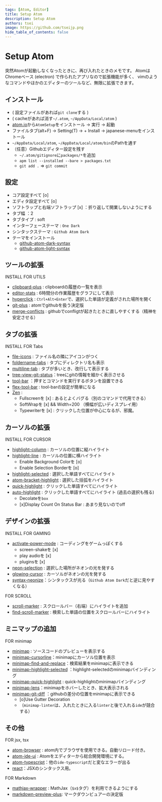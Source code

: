 ```yaml
---
tags: [Atom, Editor]
title: Setup Atom
description: Setup Atom
authors: tsei
image: https://github.com/tseijp.png
hide_table_of_contents: false
---
```


# Setup Atom

突然Atomが起動しなくなったときに、再び入れたときのメモです。
AtomはChromeベース (electron) で作られたアプリなので拡張機能が多く、
vimのようなコマンドやほかのエディターのツールなど、無限に拡張できます。

<!--truncate-->

## インストール

- ( 設定ファイルがあれば`git clone`する )
- ( cacheがあれば消す`~/.atom`, `~/AppData/Local/atom` )
- [atom.io][io]から`AtomSetup`をインストール → 実行 → 起動
- ファイルタブ(alt+F) → Setting(T) → + Install → japanese-menuをインストール
- `~/AppData/Local/atom`, `~/AppData/Local/atom/bin`のPathを通す
- （任意）Githubエディター設定を残す
  - `~/.atom/gitignore`に`packages/*`を追加
  - `apm list --installed --bare > packages.txt`
  - `git add .` => `git commit`

[io]: https://atom.io

## 設定

- コア設定すべて [o]
- エディタ設定すべて [o]
- ソフトラップと右端ソフトラップ [x] ：折り返して開業しないようにする
- タブ幅 ：2
- タブタイプ : soft
- インターフェーステーマ : `One Dark`
- シンタックステーマ : `Github Atom Dark`
- テーマをインストール
  - [github-atom-dark-syntax](https://atom.io/themes/github-atom-dark-syntax)
  - [github-atom-light-syntax](https://atom.io/themes/github-atom-light-syntax)

## ツールの拡張

INSTALL FOR UTILS

- [clipboard-plus](https://atom.io/packages/clipboard-plus) : clipboardの履歴の一覧を表示
- [editor-stats](https://atom.io/packages/editor-stats) : 6時間分の作業履歴をグラフにして表示
- [hyperclick](https://atom.io/packages/hyperclick) : `Ctrl+Alt+Enter`で、選択した単語が定義がされた場所を開く
- [git-plus](https://atom.io/packages/git-plus) : atomでgithubを扱う決定版
- [merge-conflicts](https://atom.io/packages/merge-conflicts) : githubでconfligtが起きたときに直しやすくする（精神を安定させる）

## タブの拡張

INSTALL FOR Tabs

- [file-icons](https://atom.io/packages/file-icons) : ファイル名の隣にアイコンがつく
- [foldername-tabs](https://atom.io/packages/foldername-tabs) : タブにディレクトリ名も表示
- [multiline-tab](https://atom.io/packages/multiline-tab) : タブが多いとき、改行して表示する
- [tree-view-git-status](https://atom.io/packages/tree-view-git-status)：treeにgitの情報を細かく表示させる
- [tool-bar](https://atom.io/packages/tool-bar) ：押すとコマンドを実行するボタンを設置できる
- [flex-tool-bar](https://atom.io/packages/flex-tool-bar) : tool-barの設定が簡単になる
- [Zen](https://atom.io/packages/Zen) :
  - Fullscreenを [x] : あるとよくバグる（別のコマンドで代用できる）
  - SoftWrapを [x] && Width=200 （横幅が広いディスプレイ用）
  - Typewriterを [x] : クリックした位置が中心になるが、邪魔。

## カーソルの拡張

INSTALL FOR CURSOR

- [highlight-column](https://atom.io/packages/highlight-column) : カーソルの位置に縦ハイライト
- [highlight-line](https://atom.io/packages/highlight-line) : カーソルの位置に横ハイライト
  - Enable Background Colorを [o]
  - Enable Selection Borderを [o]
- [highlight-selected](https://atom.io/packages/highlight-selected) : 選択した単語すべてにハイライト
- [atom-bracket-highlight](https://atom.io/packages/atom-bracket-highlight) : 選択した括弧をハイライト
- [quick-highlight](https://atom.io/packages/quick-highlight) : クリックした単語すべてにハイライト
- [auto-highlight](https://atom.io/packages/auto-highlight) : クリックした単語すべてにハイライト (過去の選択も残る)
  - Decolateを`box`
  - [x]Display Count On Status Bar : あまり見ないのでoff

## デザインの拡張

INSTALL FOR GAMING

- [activate-power-mode](https://atom.io/packages/activate-power-mode) : コーディングをゲームっぽくする
  - screen-shakeを [x]
  - play audioを [x]
  - pluginsを [x]
- [neon-selection](https://atom.io/packages/neon-selection) : 選択した場所がネオンの光を発する
- [glowing-cursor](https://atom.io/packages/glowing-cursor) : カーソルがネオンの光を発する
- [syntax-neonize](https://atom.io/packages/syntax-neonize)：シンタックスが光る（`Github Atom Dark`だと逆に見やすくなる）

FOR SCROLL

- [scroll-marker](https://atom.io/packages/scroll-marker) : スクロールバー（右端）にハイライトを追加
- [find-scroll-marker](https://atom.io/packages/find-scroll-marker) : 検索した単語の位置をスクロールバーにハイライト

## ミニマップの追加

FOR minimap

- [minimap](https://atom.io/packages/minimap) : ソースコードのプレビューを表示する
- [minimap-cursorline](https://atom.io/packages/minimap-cursorline)：minimapにカーソル位置を表示
- [minimap-find-and-replace](https://atom.io/packages/minimap-find-and-replace)：検索結果をminimapに表示できる
- [minimap-highlight-selected](https://atom.io/packages/minimap-highlight-selected) ：highlight-selectedのminimapバインディング
- [minimap-quick-highlight](https://atom.io/packages/minimap-quick-highlight) : quick-highlightのminimapバインディング
- [minimap-lens](https://atom.io/packages/minimap-lens)：minimapをホバーしたとき、拡大表示される
- [minimap-git-diff](https://atom.io/packages/minimap-git-diff) ：githubの差分の位置をminimapに表示できる
  - [o]Use Gutter Decoration
  - （`minimap-linter`は、入れたときに入る`linter`と後で入れる`ide`が競合する）

## その他

FOR jsx, tsx

- [atom-browser](https://atom.io/packages/atom-browser) : atom内でブラウザを使用できる。自動リロード付き。
- [atom-ide-ui](https://atom.io/packages/atom-ide-ui) : Atomをエディターから総合開発環境にする。
- [atom-typescript](https://atom.io/packages/atom-typescript)：他の`ide-typescript`だと変なエラーが出る
- [react](https://atom.io/packages/react)：JSXのシンタックス用。

FOR Markdown

- [mathjax-wrapper](https://atom.io/packages/mathjax-wrapper) : MathJax（`$x$`タグ）を利用できるようにする
- [markdown-preview-plus](https://atom.io/packages/markdown-preview-plus): マークダウンビュアーの決定版
